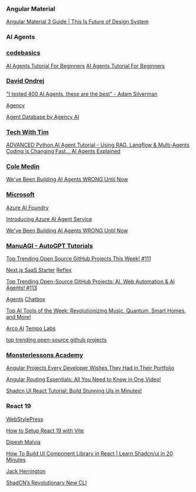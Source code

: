 ### Angular Material

[Angular Material 3 Guide | This Is Future of Design System](https://www.youtube.com/watch?v=MGnLrim_WnM&t=1026s)

### AI Agents

### [codebasics]()

[AI Agents Tutorial For Beginners](https://www.youtube.com/watch?v=EUey9L9sgzE)
[AI Agents Tutorial For Beginners](https://www.youtube.com/watch?v=EUey9L9sgzE&t=4s)

### [David Ondrej]()

["I tested 400 AI Agents, these are the best" - Adam Silverman](https://www.youtube.com/watch?v=z4QsBsO3SS0&t=1098s)

[Agency](https://www.agen.cy/)

[Agent Database by Agency AI](https://docs.google.com/spreadsheets/d/1VnOv_C0v_FgDeKuQBaGuMNsWgoWOpLkGbE_XS_2Vb3Q/edit?gid=0#gid=0)

### [Tech With Tim](https://www.youtube.com/@TechWithTim)

[ADVANCED Python AI Agent Tutorial - Using RAG, Langflow & Multi-Agents](https://www.youtube.com/watch?v=QmUsG_3wHPg&t=22s)
[Coding is Changing Fast... AI Agents Explained](https://www.youtube.com/watch?v=IpktEXs4wFU)

### [Cole Medin]()

[We've Been Building AI Agents WRONG Until Now](https://www.youtube.com/watch?v=pC17ge_2n0Q&t=1s)

### [Microsoft]()

[Azure AI Foundry](https://ai.azure.com/)

[Introducing Azure AI Agent Service](https://techcommunity.microsoft.com/blog/azure-ai-services-blog/introducing-azure-ai-agent-service/4298357)

[We've Been Building AI Agents WRONG Until Now](https://www.youtube.com/watch?v=pC17ge_2n0Q)

### [ManuAGI - AutoGPT Tutorials](https://www.youtube.com/@ManuAGI)

[Top Trending Open Source GitHub Projects This Week! #111](https://www.youtube.com/watch?v=LIAxSf7pMlg)

[Next.js SaaS Starter](https://github.com/leerob/next-saas-starter)
[Reflex](https://github.com/reflex-dev/reflex)

[Top Trending Open-Source GitHub Projects: AI, Web Automation & AI Agents! #113](https://www.youtube.com/watch?v=ynY1iy2ISxU)

[Agents](https://github.com/livekit/agents)
[Chatbox](https://github.com/Bin-Huang/chatbox)

[Top AI Tools of the Week: Revolutionizing Music, Quantum, Smart Homes, and More!](https://www.youtube.com/watch?v=BWqOjv8bVDw&t=12s)

[Arco AI](https://www.thearco.ai/create)
[Tempo Labs](https://www.tempolabs.ai/)

[top trending open-source github projects](https://www.youtube.com/@ManuAGI/search?query=top%20trending%20open-source%20github%20projects)

### [Monsterlessons Academy](https://www.youtube.com/@MonsterlessonsAcademy)

[Angular Projects Every Developer Wishes They Had in Their Portfolio](https://www.youtube.com/watch?v=S_wTb4pP_6Q)

[Angular Routing Essentials: All You Need to Know in One Video!](https://www.youtube.com/watch?v=BUDQTd1DQAg)

[Shadcn UI React Tutorial: Build Stunning UIs in Minutes!](https://www.youtube.com/watch?v=Yz3Rfn_UJOo)

### React 19

[WebStylePress]()

[How to Setup React 19 with Vite](https://www.youtube.com/watch?v=jrPduL9CGsg)

[Dipesh Malvia]()

[How To Build UI Component Library in React | Learn Shadcn/ui in 20 Minutes](https://www.youtube.com/watch?v=H6GBwdGiOLM)

[Jack Herrington]()

[ShadCN’s Revolutionary New CLI](https://www.youtube.com/watch?v=LEFRcCf4ehc&t=25s)


